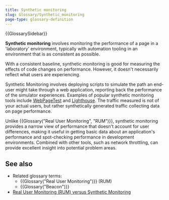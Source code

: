 ```yaml
---
title: Synthetic monitoring
slug: Glossary/Synthetic_monitoring
page-type: glossary-definition
---
```


{{GlossarySidebar}}

**Synthetic monitoring** involves monitoring the performance of a page in a 'laboratory' environment, typically with automation tooling in an environment that is as consistent as possible.

With a consistent baseline, synthetic monitoring is good for measuring the effects of code changes on performance. However, it doesn't necessarily reflect what users are experiencing.

Synthetic Monitoring involves deploying scripts to simulate the path an end-user might take through a web application, reporting back the performance of the simulator experiences. Examples of popular synthetic monitoring tools include [WebPageTest](https://www.webpagetest.org/) and [Lighthouse](https://developer.chrome.com/docs/lighthouse/overview/). The traffic measured is not of your actual users, but rather synthetically generated traffic collecting data on page performance.

Unlike {{Glossary("Real User Monitoring", "RUM")}}, synthetic monitoring provides a narrow view of performance that doesn't account for user differences, making it useful in getting basic data about an application's performance and spot-checking performance in development environments. Combined with other tools, such as network throttling, can provide excellent insight into potential problem areas.

## See also

- Related glossary terms:
  - {{Glossary("Real User Monitoring")}} (RUM)
  - {{Glossary("Beacon")}}
- [Real User Monitoring (RUM) versus Synthetic Monitoring](/en-US/docs/Web/Performance/Guides/Rum-vs-Synthetic)
